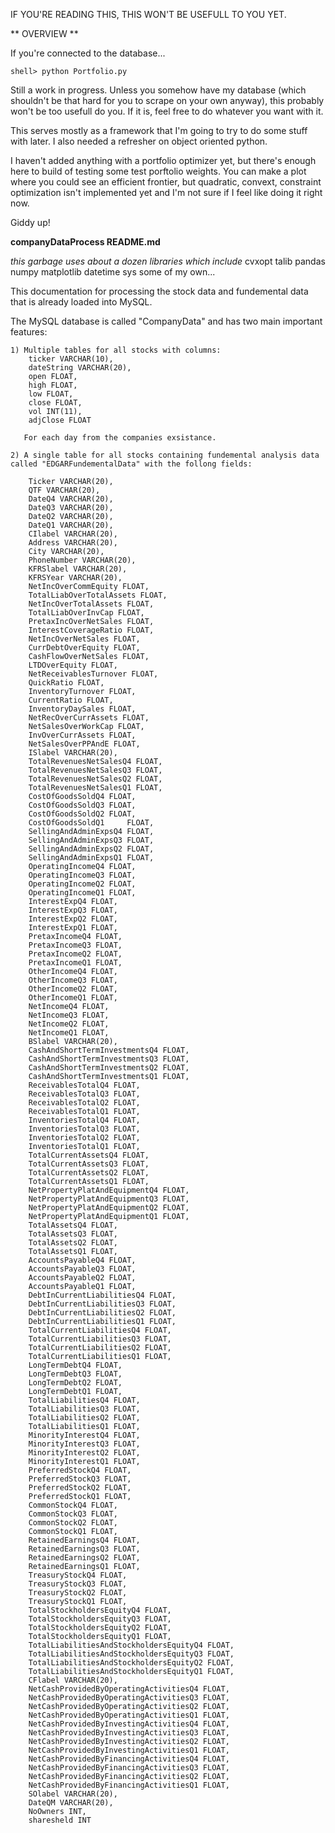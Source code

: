 IF YOU'RE READING THIS, THIS WON'T BE USEFULL TO YOU YET. 

** OVERVIEW **

If you're connected to the database...

	shell> python Portfolio.py

Still a work in progress. Unless you somehow have my database (which shouldn't be that hard for you to scrape on your own anyway), this probably won't be too usefull do you. If it is, feel free to do whatever you want with it. 

This serves mostly as a framework that I'm going to try to do some stuff with later. I also needed a refresher on object oriented python. 

I haven't added anything with a portfolio optimizer yet, but there's enough here to build of testing some test porftolio weights. You can make a plot where you could see an efficient frontier, but quadratic, convext, constraint optimization isn't implemented yet and I'm not sure if I feel like doing it right now. 

Giddy up!

**companyDataProcess README.md**

*this garbage uses about a dozen libraries which include*
cvxopt
talib
pandas
numpy
matplotlib
datetime
sys
some of my own...

This documentation for processing the stock data and fundemental data that is already loaded into MySQL. 

The MySQL database is called "CompanyData" and has two main important features: 
	
	1) Multiple tables for all stocks with columns: 
	  	ticker VARCHAR(10),
		dateString VARCHAR(20),
		open FLOAT, 
		high FLOAT, 
		low FLOAT, 
		close FLOAT, 
		vol INT(11),
		adjClose FLOAT	
		 
	   For each day from the companies exsistance. 	
	
	2) A single table for all stocks containing fundemental analysis data called "EDGARFundementalData" with the follong fields: 
		
		Ticker VARCHAR(20), 
		QTF VARCHAR(20), 
		DateQ4 VARCHAR(20), 
		DateQ3 VARCHAR(20), 
		DateQ2 VARCHAR(20), 
		DateQ1 VARCHAR(20), 
		CIlabel VARCHAR(20), 
		Address VARCHAR(20), 
		City VARCHAR(20), 
		PhoneNumber VARCHAR(20), 
		KFRSlabel VARCHAR(20), 
		KFRSYear VARCHAR(20), 
		NetIncOverCommEquity FLOAT, 
		TotalLiabOverTotalAssets FLOAT, 
		NetIncOverTotalAssets FLOAT, 
		TotalLiabOverInvCap FLOAT, 
		PretaxIncOverNetSales FLOAT, 
		InterestCoverageRatio FLOAT, 
		NetIncOverNetSales FLOAT, 
		CurrDebtOverEquity FLOAT, 
		CashFlowOverNetSales FLOAT, 
		LTDOverEquity FLOAT, 
		NetReceivablesTurnover FLOAT, 
		QuickRatio FLOAT, 
		InventoryTurnover FLOAT, 
		CurrentRatio FLOAT, 
		InventoryDaySales FLOAT, 
		NetRecOverCurrAssets FLOAT, 
		NetSalesOverWorkCap FLOAT, 
		InvOverCurrAssets FLOAT, 
		NetSalesOverPPAndE FLOAT, 
		ISlabel VARCHAR(20), 
		TotalRevenuesNetSalesQ4 FLOAT, 
		TotalRevenuesNetSalesQ3 FLOAT, 
		TotalRevenuesNetSalesQ2 FLOAT, 
		TotalRevenuesNetSalesQ1 FLOAT, 
		CostOfGoodsSoldQ4 FLOAT, 
		CostOfGoodsSoldQ3 FLOAT, 
		CostOfGoodsSoldQ2 FLOAT, 
		CostOfGoodsSoldQ1     FLOAT, 
		SellingAndAdminExpsQ4 FLOAT, 
		SellingAndAdminExpsQ3 FLOAT, 
		SellingAndAdminExpsQ2 FLOAT, 
		SellingAndAdminExpsQ1 FLOAT, 
		OperatingIncomeQ4 FLOAT, 
		OperatingIncomeQ3 FLOAT, 
		OperatingIncomeQ2 FLOAT, 
		OperatingIncomeQ1 FLOAT, 
		InterestExpQ4 FLOAT, 
		InterestExpQ3 FLOAT, 
		InterestExpQ2 FLOAT, 
		InterestExpQ1 FLOAT, 
		PretaxIncomeQ4 FLOAT, 
		PretaxIncomeQ3 FLOAT, 
		PretaxIncomeQ2 FLOAT, 
		PretaxIncomeQ1 FLOAT, 
		OtherIncomeQ4 FLOAT, 
		OtherIncomeQ3 FLOAT, 
		OtherIncomeQ2 FLOAT, 
		OtherIncomeQ1 FLOAT, 
		NetIncomeQ4 FLOAT, 
		NetIncomeQ3 FLOAT, 
		NetIncomeQ2 FLOAT, 
		NetIncomeQ1 FLOAT, 
		BSlabel VARCHAR(20), 
		CashAndShortTermInvestmentsQ4 FLOAT, 
		CashAndShortTermInvestmentsQ3 FLOAT, 
		CashAndShortTermInvestmentsQ2 FLOAT, 
		CashAndShortTermInvestmentsQ1 FLOAT, 
		ReceivablesTotalQ4 FLOAT, 
		ReceivablesTotalQ3 FLOAT, 
		ReceivablesTotalQ2 FLOAT, 
		ReceivablesTotalQ1 FLOAT, 
		InventoriesTotalQ4 FLOAT, 
		InventoriesTotalQ3 FLOAT, 
		InventoriesTotalQ2 FLOAT, 
		InventoriesTotalQ1 FLOAT, 
		TotalCurrentAssetsQ4 FLOAT, 
		TotalCurrentAssetsQ3 FLOAT, 
		TotalCurrentAssetsQ2 FLOAT, 
		TotalCurrentAssetsQ1 FLOAT, 
		NetPropertyPlatAndEquipmentQ4 FLOAT, 
		NetPropertyPlatAndEquipmentQ3 FLOAT, 
		NetPropertyPlatAndEquipmentQ2 FLOAT, 
		NetPropertyPlatAndEquipmentQ1 FLOAT, 
		TotalAssetsQ4 FLOAT, 
		TotalAssetsQ3 FLOAT, 
		TotalAssetsQ2 FLOAT, 
		TotalAssetsQ1 FLOAT, 
		AccountsPayableQ4 FLOAT, 
		AccountsPayableQ3 FLOAT, 
		AccountsPayableQ2 FLOAT, 
		AccountsPayableQ1 FLOAT, 
		DebtInCurrentLiabilitiesQ4 FLOAT, 
		DebtInCurrentLiabilitiesQ3 FLOAT, 
		DebtInCurrentLiabilitiesQ2 FLOAT, 
		DebtInCurrentLiabilitiesQ1 FLOAT, 
		TotalCurrentLiabilitiesQ4 FLOAT, 
		TotalCurrentLiabilitiesQ3 FLOAT, 
		TotalCurrentLiabilitiesQ2 FLOAT, 
		TotalCurrentLiabilitiesQ1 FLOAT, 
		LongTermDebtQ4 FLOAT, 
		LongTermDebtQ3 FLOAT, 
		LongTermDebtQ2 FLOAT, 
		LongTermDebtQ1 FLOAT, 
		TotalLiabilitiesQ4 FLOAT, 
		TotalLiabilitiesQ3 FLOAT, 
		TotalLiabilitiesQ2 FLOAT, 
		TotalLiabilitiesQ1 FLOAT, 
		MinorityInterestQ4 FLOAT, 
		MinorityInterestQ3 FLOAT, 
		MinorityInterestQ2 FLOAT, 
		MinorityInterestQ1 FLOAT, 
		PreferredStockQ4 FLOAT, 
		PreferredStockQ3 FLOAT, 
		PreferredStockQ2 FLOAT, 
		PreferredStockQ1 FLOAT, 
		CommonStockQ4 FLOAT, 
		CommonStockQ3 FLOAT, 
		CommonStockQ2 FLOAT, 
		CommonStockQ1 FLOAT, 
		RetainedEarningsQ4 FLOAT, 
		RetainedEarningsQ3 FLOAT, 
		RetainedEarningsQ2 FLOAT, 
		RetainedEarningsQ1 FLOAT, 
		TreasuryStockQ4 FLOAT, 
		TreasuryStockQ3 FLOAT, 
		TreasuryStockQ2 FLOAT, 
		TreasuryStockQ1 FLOAT, 
		TotalStockholdersEquityQ4 FLOAT, 
		TotalStockholdersEquityQ3 FLOAT, 
		TotalStockholdersEquityQ2 FLOAT, 
		TotalStockholdersEquityQ1 FLOAT, 
		TotalLiabilitiesAndStockholdersEquityQ4 FLOAT, 
		TotalLiabilitiesAndStockholdersEquityQ3 FLOAT, 
		TotalLiabilitiesAndStockholdersEquityQ2 FLOAT, 
		TotalLiabilitiesAndStockholdersEquityQ1 FLOAT, 
		CFlabel VARCHAR(20), 
		NetCashProvidedByOperatingActivitiesQ4 FLOAT, 
		NetCashProvidedByOperatingActivitiesQ3 FLOAT, 
		NetCashProvidedByOperatingActivitiesQ2 FLOAT, 
		NetCashProvidedByOperatingActivitiesQ1 FLOAT, 
		NetCashProvidedByInvestingActivitiesQ4 FLOAT, 
		NetCashProvidedByInvestingActivitiesQ3 FLOAT, 
		NetCashProvidedByInvestingActivitiesQ2 FLOAT, 
		NetCashProvidedByInvestingActivitiesQ1 FLOAT, 
		NetCashProvidedByFinancingActivitiesQ4 FLOAT, 
		NetCashProvidedByFinancingActivitiesQ3 FLOAT, 
		NetCashProvidedByFinancingActivitiesQ2 FLOAT, 
		NetCashProvidedByFinancingActivitiesQ1 FLOAT, 
		SOlabel VARCHAR(20), 
		DateQM VARCHAR(20), 
		NoOwners INT, 
		sharesheld INT


